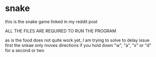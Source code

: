 # snake

this is the snake game linked in my reddit post

ALL THE FILES ARE REQUIRED TO RUN THE PROGRAM

as is the food does not quite work yet, I am trying to solve to delay issue first the snkae only moves directions if you hold down "w", "a", "s" or "d" for a second or two
